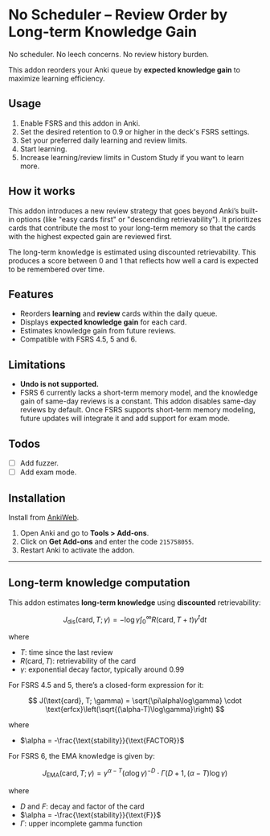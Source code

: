 # No Scheduler – Review Order by Long-term Knowledge Gain

No scheduler. No leech concerns. No review history burden.

This addon reorders your Anki queue by **expected knowledge gain** to maximize learning efficiency.

## Usage

1. Enable FSRS and this addon in Anki.
2. Set the desired retention to 0.9 or higher in the deck's FSRS settings.
3. Set your preferred daily learning and review limits.
4. Start learning.
5. Increase learning/review limits in Custom Study if you want to learn more.

## How it works

This addon introduces a new review strategy that goes beyond Anki’s built-in options (like "easy cards first" or "descending retrievability"). It prioritizes cards that contribute the most to your long-term memory so that the cards with the highest expected gain are reviewed first.

The long-term knowledge is estimated using discounted retrievability. This produces a score between 0 and 1 that reflects how well a card is expected to be remembered over time.

## Features

- Reorders **learning** and **review** cards within the daily queue.
- Displays **expected knowledge gain** for each card.
- Estimates knowledge gain from future reviews.
- Compatible with FSRS 4.5, 5 and 6.

## Limitations

- **Undo is not supported.**
- FSRS 6 currently lacks a short-term memory model, and the knowledge gain of same-day reviews is a constant. This addon disables same-day reviews by default. Once FSRS supports short-term memory modeling, future updates will integrate it and add support for exam mode.

## Todos

- [ ] Add fuzzer.
- [ ] Add exam mode.

## Installation

Install from [AnkiWeb](https://ankiweb.net/shared/info/215758055).

1. Open Anki and go to **Tools > Add-ons**.
2. Click on **Get Add-ons** and enter the code `215758055`.
3. Restart Anki to activate the addon.

---

## Long-term knowledge computation

This addon estimates **long-term knowledge** using **discounted** retrievability:

$$
J_{\text{dis}}(\text{card}, T; \gamma) = -\log \gamma \int_{0}^{\infty} R(\text{card}, T + t) \gamma^t \mathrm{d}t
$$

where

- $T$: time since the last review
- $R(\text{card}, T)$: retrievability of the card
- $\gamma$: exponential decay factor, typically around 0.99

For FSRS 4.5 and 5, there’s a closed-form expression for it:

$$
J(\text{card}, T; \gamma) = \sqrt{\pi\alpha\log\gamma} \cdot \text{erfcx}\left(\sqrt{(\alpha-T)\log\gamma}\right)
$$

where

- $\alpha = -\frac{\text{stability}}{\text{FACTOR}}$

For FSRS 6, the EMA knowledge is given by:

$$
J_{\text{EMA}}(\text{card}, T; \gamma) = \gamma^{\alpha-T} (\alpha\log\gamma)^{-D} \cdot \Gamma(D+1, (\alpha - T)\log\gamma)
$$

where

- $D$ and $F$: decay and factor of the card
- $\alpha = -\frac{\text{stability}}{\text{F}}$
- $\Gamma$: upper incomplete gamma function
